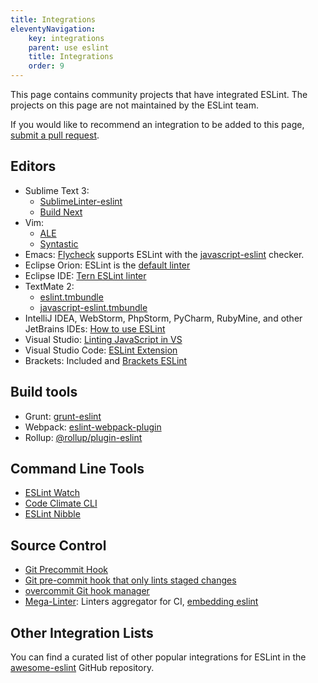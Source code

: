 ```yaml
---
title: Integrations
eleventyNavigation:
    key: integrations
    parent: use eslint
    title: Integrations
    order: 9
---
```


This page contains community projects that have integrated ESLint. The projects on this page are not maintained by the ESLint team.

If you would like to recommend an integration to be added to this page, [submit a pull request](../contribute/pull-requests).

## Editors

-   Sublime Text 3:
    -   [SublimeLinter-eslint](https://github.com/SublimeLinter/SublimeLinter-eslint)
    -   [Build Next](https://github.com/albertosantini/sublimetext-buildnext)
-   Vim:
    -   [ALE](https://github.com/dense-analysis/ale)
    -   [Syntastic](https://github.com/vim-syntastic/syntastic/tree/master/syntax_checkers/javascript)
-   Emacs: [Flycheck](http://www.flycheck.org/) supports ESLint with the [javascript-eslint](http://www.flycheck.org/en/latest/languages.html#javascript) checker.
-   Eclipse Orion: ESLint is the [default linter](https://dev.eclipse.org/mhonarc/lists/orion-dev/msg02718.html)
-   Eclipse IDE: [Tern ESLint linter](https://github.com/angelozerr/tern.java/wiki/Tern-Linter-ESLint)
-   TextMate 2:
    -   [eslint.tmbundle](https://github.com/ryanfitzer/eslint.tmbundle)
    -   [javascript-eslint.tmbundle](https://github.com/natesilva/javascript-eslint.tmbundle)
-   IntelliJ IDEA, WebStorm, PhpStorm, PyCharm, RubyMine, and other JetBrains IDEs: [How to use ESLint](https://www.jetbrains.com/help/webstorm/eslint.html)
-   Visual Studio: [Linting JavaScript in VS](https://learn.microsoft.com/en-us/visualstudio/javascript/linting-javascript?view=vs-2022)
-   Visual Studio Code: [ESLint Extension](https://marketplace.visualstudio.com/items?itemName=dbaeumer.vscode-eslint)
-   Brackets: Included and [Brackets ESLint](https://github.com/brackets-userland/brackets-eslint)

## Build tools

-   Grunt: [grunt-eslint](https://www.npmjs.com/package/grunt-eslint)
-   Webpack: [eslint-webpack-plugin](https://www.npmjs.com/package/eslint-webpack-plugin)
-   Rollup: [@rollup/plugin-eslint](https://www.npmjs.com/package/@rollup/plugin-eslint)

## Command Line Tools

-   [ESLint Watch](https://www.npmjs.com/package/eslint-watch)
-   [Code Climate CLI](https://github.com/codeclimate/codeclimate)
-   [ESLint Nibble](https://github.com/IanVS/eslint-nibble)

## Source Control

-   [Git Precommit Hook](https://coderwall.com/p/zq8jlq/eslint-pre-commit-hook)
-   [Git pre-commit hook that only lints staged changes](https://gist.github.com/dahjelle/8ddedf0aebd488208a9a7c829f19b9e8)
-   [overcommit Git hook manager](https://github.com/brigade/overcommit)
-   [Mega-Linter](https://megalinter.io/latest/): Linters aggregator for CI, [embedding eslint](https://megalinter.io/latest/descriptors/javascript_eslint/)

## Other Integration Lists

You can find a curated list of other popular integrations for ESLint in the [awesome-eslint](https://github.com/dustinspecker/awesome-eslint) GitHub repository.
